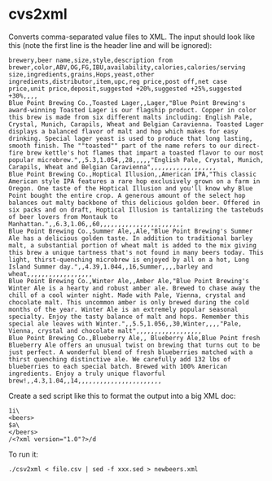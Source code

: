 cvs2xml
=======

Converts comma-separated value files to XML. The input should look like this (note the first line is the header line and will be ignored):

	brewery,beer name,size,style,description from brewer,color,ABV,OG,FG,IBU,availability,calories,calories/serving size,ingredients,grains,Hops,yeast,other ingredients,distributor,item,upc,reg price,post off,net case price,unit price,deposit,suggested +20%,suggested +25%,suggested +30%,,,,
	Blue Point Brewing Co.,Toasted Lager,,Lager,"Blue Point Brewing's award-winning Toasted Lager is our flagship product. Copper in color this brew is made from six different malts including: English Pale, Crystal, Munich, Carapils, Wheat and Belgian Caravienna. Toasted Lager displays a balanced flavor of malt and hop which makes for easy drinking. Special lager yeast is used to produce that long lasting, smooth finish. The ""toasted"" part of the name refers to our direct-fire brew kettle's hot flames that impart a toasted flavor to our most popular microbrew.",,5.3,1.054,,28,,,,,"English Pale, Crystal, Munich, Carapils, Wheat and Belgian Caravienna",,,,,,,,,,,,,,,,,,
	Blue Point Brewing Co.,Hoptical Illusion,,American IPA,"This classic American style IPA features a rare hop exclusively grown on a farm in Oregon. One taste of the Hoptical Illusion and you'll know why Blue Point bought the entire crop. A generous amount of the select hop balances out malty backbone of this delicious golden beer. Offered in six packs and on draft, Hoptical Illusion is tantalizing the tastebuds of beer lovers from Montauk to Manhattan.",,6.3,1.06,,60,,,,,,,,,,,,,,,,,,,,,,,
	Blue Point Brewing Co.,Summer Ale,,Ale,"Blue Point Brewing's Summer Ale has a delicious golden taste. In addition to traditional barley malt, a substantial portion of wheat malt is added to the mix giving this brew a unique tartness that's not found in many beers today. This light, thirst-quenching microbrew is enjoyed by all on a hot, Long Island Summer day.",,4.39,1.044,,16,Summer,,,,barley and wheat,,,,,,,,,,,,,,,,,,
	Blue Point Brewing Co.,Winter Ale,,Amber Ale,"Blue Point Brewing's Winter Ale is a hearty and robust amber ale. Brewed to chase away the chill of a cool winter night. Made with Pale, Vienna, crystal and chocolate malt. This uncommon amber is only brewed during the cold months of the year. Winter Ale is an extremely popular seasonal specialty. Enjoy the tasty balance of malt and hops. Remember this special ale leaves with Winter.",,5.5,1.056,,30,Winter,,,,"Pale, Vienna, crystal and chocolate malt",,,,,,,,,,,,,,,,,,
	Blue Point Brewing Co.,Blueberry Ale,, Blueberry Ale,Blue Point fresh Blueberry Ale offers an unusual twist on brewing that turns out to be just perfect. A wonderful blend of fresh blueberries matched with a thirst quenching distinctive ale. We carefully add 132 lbs of blueberries to each special batch. Brewed with 100% American ingredients. Enjoy a truly unique flavorful brew!,,4.3,1.04,,14,,,,,,,,,,,,,,,,,,,,,,,

Create a sed script like this to format the output into a big XML doc:


	1i\
	<beers>
	$a\
	</beers>
	/<?xml version="1.0"?>/d

To run it:

	./csv2xml < file.csv | sed -f xxx.sed > newbeers.xml


